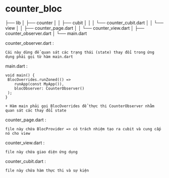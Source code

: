 # counter_bloc

├── lib
│   ├── counter
│   │   ├── cubit
│   │   │   └── counter_cubit.dart
│   │   └── view
│   │       ├── counter_page.dart
│   │       └── counter_view.dart
│   ├── counter_observer.dart
│   └── main.dart



counter_observer.dart  : 

    Cái này dùng để quan sát các trạng thái (state) thay đổi trong ứng dụng phải gọi từ hàm main.dart

main.dart :

    void main() {
     BlocOverrides.runZoned(() => 
        runApp(const MyApp()),
        blocObserver: CounterObserver()
     );
    }

    + Hàm main phải gọi BlocOverrides để thực thi CounterObserver nhằm quan sát các thay đổi state

counter_page.dart : 

    file này chứa BlocProvider => có trách nhiệm tạo ra cubit và cung cấp nó cho view

counter_view.dart : 

    file này chứa giao diện ứng dụng 

counter_cubit.dart : 

    file này chứa hàm thực thi và sự kiện